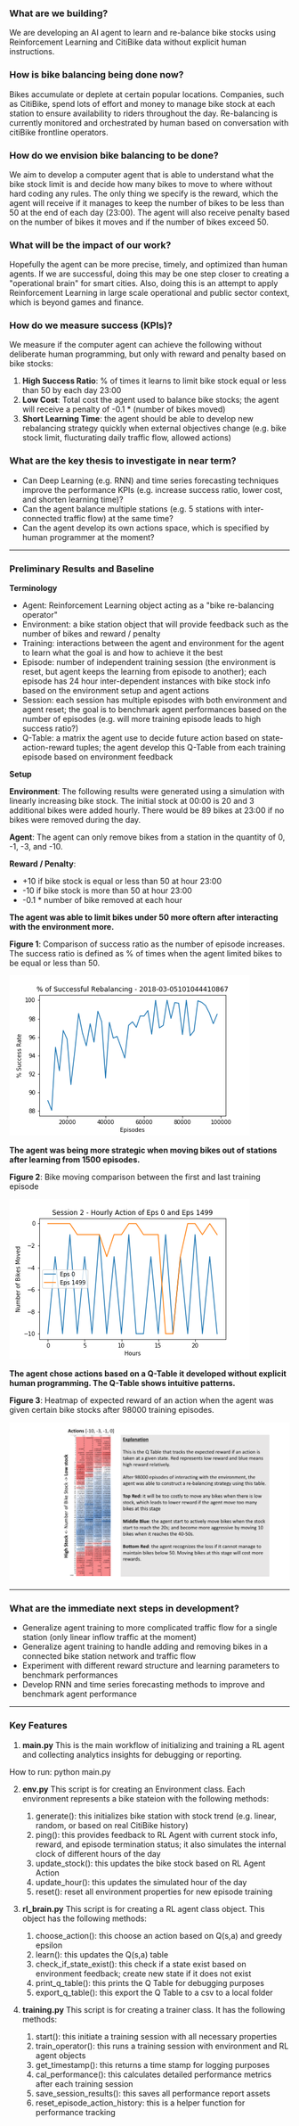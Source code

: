 ### What are we building?

We are developing an AI agent to learn and re-balance bike stocks using Reinforcement Learning and CitiBike data without explicit human instructions.

### How is bike balancing being done now?
Bikes accumulate or deplete at certain popular locations. Companies, such as CitiBike, spend lots of effort and money to manage bike stock at each station to ensure availability to riders throughout the day. Re-balancing is currently monitored and orchestrated by human based on conversation with citiBike frontline operators.

### How do we envision bike balancing to be done?
We aim to develop a computer agent that is able to understand what the bike stock limit is and decide how many bikes to move to where without hard coding any rules. The only thing we specify is the reward, which the agent will receive if it manages to keep the number of bikes to be less than 50 at the end of each day (23:00). The agent will also receive penalty based on the number of bikes it moves and if the number of bikes exceed 50.

### What will be the impact of our work?
Hopefully the agent can be more precise, timely, and optimized than human agents. If we are successful, doing this may be one step closer to creating a "operational brain" for smart cities. Also, doing this is an attempt to apply Reinforcement Learning in large scale operational and public sector context, which is beyond games and finance.

### How do we measure success (KPIs)?
We measure if the computer agent can achieve the following without deliberate human programming, but only with reward and penalty based on bike stocks:  
1) **High Success Ratio**: % of times it learns to limit bike stock equal or less than 50 by each day 23:00
2) **Low Cost**: Total cost the agent used to balance bike stocks; the agent will receive a penalty of -0.1 * (number of bikes moved)
3) **Short Learning Time**: the agent should be able to develop new rebalancing strategy quickly when external objectives change (e.g. bike stock limit, flucturating daily traffic flow, allowed actions)

### What are the key thesis to investigate in near term?
- Can Deep Learning (e.g. RNN) and time series forecasting techniques improve the performance KPIs (e.g. increase success ratio, lower cost, and shorten learning time)?
- Can the agent balance multiple stations (e.g. 5 stations with inter-connected traffic flow) at the same time?
- Can the agent develop its own actions space, which is specified by human programmer at the moment?

---
### Preliminary Results and Baseline

**Terminology**
- Agent: Reinforcement Learning object acting as a "bike re-balancing operator"
- Environment: a bike station object that will provide feedback such as the number of bikes and reward / penalty
- Training: interactions between the agent and environment for the agent to learn what the goal is and how to achieve it the best
- Episode: number of independent training session (the environment is reset, but agent keeps the learning from episode to another); each episode has 24 hour inter-dependent instances with bike stock info based on the environment setup and agent actions
- Session: each session has multiple episodes with both environment and agent reset; the goal is to benchmark agent performances based on the number of episodes (e.g. will more training episode leads to high success ratio?)
- Q-Table: a matrix the agent use to decide future action based on state-action-reward tuples; the agent develop this Q-Table from each training episode based on environment feedback

**Setup**

**Environment**: The following results were generated using a simulation with linearly increasing bike stock. The initial stock at 00:00 is 20 and 3 additional bikes were added hourly. There would be 89 bikes at 23:00 if no bikes were removed during the day.

**Agent**: The agent can only remove bikes from a station in the quantity of 0, -1, -3, and -10. 

**Reward / Penalty**: 
- +10 if bike stock is equal or less than 50 at hour 23:00
- -10 if bike stock is more than 50 at hour 23:00
- -0.1 * number of bike removed at each hour

**The agent was able to limit bikes under 50 more oftern after interacting with the environment more.**

**Figure 1**: Comparison of success ratio as the number of episode increases. The success ratio is defined as % of times when the agent limited bikes to be equal or less than 50.

![image](/result_snapshot/session_success_rate_2018-03-05101044410867.png)

**The agent was being more strategic when moving bikes out of stations after learning from 1500 episodes.**

**Figure 2**: Bike moving comparison between the first and last training episode

![image](/result_snapshot/action_history_220180305223236794486.png)

**The agent chose actions based on a Q-Table it developed without explicit human programming. The Q-Table shows intuitive patterns.**

**Figure 3**: Heatmap of expected reward of an action when the agent was given certain bike stocks after 98000 training episodes.

![image](/result_snapshot/q_table_explaination.png)

---

### What are the immediate next steps in development?
- Generalize agent training to more complicated traffic flow for a single station (only linear inflow traffic at the moment)
- Generalize agent training to handle adding and removing bikes in a connected bike station network and traffic flow
- Experiment with different reward structure and learning parameters to benchmark performances
- Develop RNN and time series forecasting methods to improve and benchmark agent performance

---

### Key Features

1) **main.py**
This is the main workflow of initializing and training a RL agent and collecting analytics insights for debugging or reporting.

How to run: python main.py

2) **env.py**
This script is for creating an Environment class. Each environment represents
a bike stateion with the following methods:
    1) generate(): this initializes bike station with stock trend (e.g. linear, random, or based on real CitiBike history)
    2) ping(): this provides feedback to RL Agent with current stock info, reward, and episode termination status; it also simulates the internal clock of different hours of the day
    3) update_stock(): this updates the bike stock based on RL Agent Action
    4) update_hour(): this updates the simulated hour of the day
    5) reset(): reset all environment properties for new episode training

3) **rl_brain.py**
This script is for creating a RL agent class object. This object has the following methods:
    
    1) choose_action(): this choose an action based on Q(s,a) and greedy epsilon
    2) learn(): this updates the Q(s,a) table
    3) check_if_state_exist(): this check if a state exist based on environment feedback; create new state if it does not exist
    4) print_q_table(): this prints the Q Table for debugging purposes
    5) export_q_table(): this export the Q Table to a csv to a local folder
    
4) **training.py**
This script is for creating a trainer class. It has the following methods:
    1) start(): this initiate a training session with all necessary properties
    2) train_operator(): this runs a training session with environment and RL agent objects
    3) get_timestamp(): this returns a time stamp for logging purposes
    4) cal_performance(): this calculates detailed performance metrics after each training session
    5) save_session_results(): this saves all performance report assets
    6) reset_episode_action_history: this is a helper function for performance tracking
